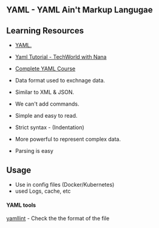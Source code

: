 ## YAML - YAML Ain't Markup Langugae

## Learning Resources

- [YAML.](https://yaml.org/)
- [Yaml Tutorial - TechWorld with Nana](https://youtu.be/1uFVr15xDGg)
- [Complete YAML Course](https://youtu.be/IA90BTozdow)

- Data format used to exchnage data.
- Similar to XML & JSON.
- We can't add commands.
- Simple and easy to read.
- Strict syntax - (Indentation)
- More powerful to represent complex data.
- Parsing is easy


## Usage

- Use in config files (Docker/Kubernetes)
- used Logs, cache, etc

#### YAML tools
[yamllint](http://www.yamllint.com/) - Check the the format of the file